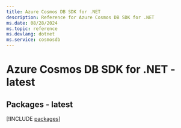 ```yaml
---
title: Azure Cosmos DB SDK for .NET
description: Reference for Azure Cosmos DB SDK for .NET
ms.date: 08/28/2024
ms.topic: reference
ms.devlang: dotnet
ms.service: cosmosdb
---
```

# Azure Cosmos DB SDK for .NET - latest
## Packages - latest
[!INCLUDE [packages](cosmos-db-index.md)]
